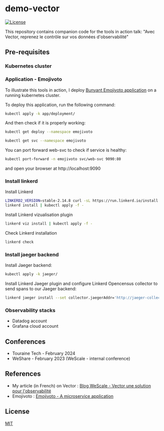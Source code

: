# demo-vector

[![License](https://img.shields.io/badge/license-MIT-blue.svg)](https://opensource.org/licenses/MIT)

This repository contains companion code for the tools in  action talk: "Avec Vector, reprenez le contrôle sur vos données d'observabilité"

## Pre-requisites

### Kubernetes cluster

### Application - Emojivoto
To illustrate this tools in action, I deploy [Bunyant Emojivoto application](https://github.com/BuoyantIO/emojivoto) on a running kubernetes cluster.

To deploy this application, run the following command:
```bash
kubectl apply -k app/deployment/
```

And then check if it is properly working:

```bash
kubectl get deploy --namespace emojivoto
```

```bash
kubectl get svc --namespace emojivoto
```

You can port forward web-svc to check if service is healthy:
```bash
kubectl port-forward -n emojivoto svc/web-svc 9090:80
```
and open your browser at http://localhost:9090

### Install linkerd

Install Linkerd
```bash
LINKERD2_VERSION=stable-2.14.8 curl -sL https://run.linkerd.io/install | sh
linkerd install | kubectl apply -f -
```

Install Linkerd vizualisation plugin
```bash
linkerd viz install | kubectl apply -f -
```
Check Linkerd installation

```bash
linkerd check
```
### Install jaeger backend

Install Jaeger backend:
```bash
kubectl apply -k jaeger/
```

Install Linkerd Jaeger plugin and configure Linkerd Opencensus collector to send spans to our Jaeger backend:
```bash
linkerd jaeger install --set collector.jaegerAddr='http://jaeger-collector.tracing:14268/api/traces' | kubectl apply -f -
```

### Observability stacks

- Datadog account
- Grafana cloud account

## Conferences

- Touraine Tech - February 2024
- WeShare - February 2023 (WeScale - internal conference)

## References
- My article (in French) on Vector : [Blog WeScale - Vector une solution pour l'observabilité](https://blog.wescale.fr/vector-une-solution-pour-lobservabilit%C3%A9)
- Emojivoto : [Emojivoto - A microservice application](https://github.com/BuoyantIO/emojivoto)

## License

[MIT](https://opensource.org/licenses/MIT)

